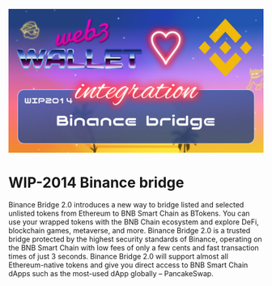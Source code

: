 ![image](../images/2014.png)

# WIP-2014 Binance bridge

Binance Bridge 2.0 introduces a new way to bridge listed and selected unlisted tokens from Ethereum to BNB Smart Chain as BTokens. You can use your wrapped tokens with the BNB Chain ecosystem and explore DeFi, blockchain games, metaverse, and more.
Binance Bridge 2.0 is a trusted bridge protected by the highest security standards of Binance, operating on the BNB Smart Chain with low fees of only a few cents and fast transaction times of just 3 seconds. Binance Bridge 2.0 will support almost all Ethereum-native tokens and give you direct access to BNB Smart Chain dApps such as the most-used dApp globally – PancakeSwap.